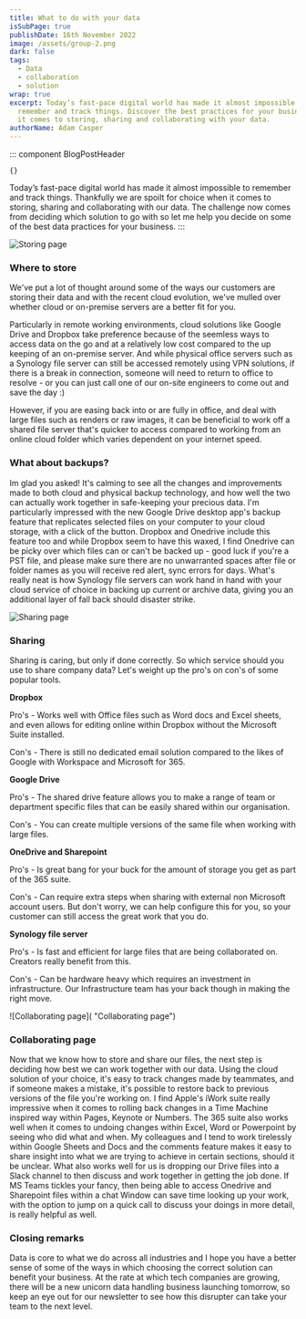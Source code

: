 ```yaml
---
title: What to do with your data
isSubPage: true
publishDate: 16th November 2022
image: /assets/group-2.png
dark: false
tags:
  - Data
  - collaboration
  - solution
wrap: true
excerpt: Today’s fast-pace digital world has made it almost impossible to
  remember and track things. Discover the best practices for your business when
  it comes to storing, sharing and collaborating with your data.
authorName: Adam Casper
---
```

::: component BlogPostHeader
~~~
{}
~~~
Today’s fast-pace digital world has made it almost impossible to remember and track things. Thankfully we are spoilt for choice when it comes to storing, sharing and collaborating with our data. The challenge now comes from deciding which solution to go with so let me help you decide on some of the best data practices for your business.
:::

![Storing page]( "Storing")

### Where to store

We've put a lot of thought around some of the ways our customers are storing their data and with the recent cloud evolution, we've mulled over whether cloud or on-premise servers are a better fit for you.

Particularly in remote working environments, cloud solutions like Google Drive and Dropbox take preference because of the seemless ways to access data on the go and at a relatively low cost compared to the up keeping of an on-premise server. And while physical office servers such as a Synology file server can still be accessed remotely using VPN solutions, if there is a break in connection, someone will need to return to office to resolve - or you can just call one of our on-site engineers to come out and save the day :)

However, if you are easing back into or are fully in office, and deal with large files such as renders or raw images, it can be beneficial to work off a shared file server that's quicker to access compared to working from an online cloud folder which varies dependent on your internet speed.

### W﻿hat about backups?

I﻿m glad you asked! It's calming to see all the changes and improvements made to both cloud and physical backup technology, and how well the two can actually work together in safe-keeping your precious data. I'm particularly impressed with the new Google Drive desktop app's backup feature that replicates selected files on your computer to your cloud storage, with a click of the button. Dropbox and Onedrive include this feature too and while Dropbox seem to have this waxed, I find Onedrive can be picky over which files can or can't be backed up - good luck if you're a PST file, and please make sure there are no unwarranted spaces after file or folder names as you will receive red alert, sync errors for days. What's really neat is how Synology file servers can work hand in hand with your cloud service of choice in backing up current or archive data, giving you an additional layer of fall back should disaster strike.

![Sharing page]( "Sharing")

### S﻿haring

Sharing is caring, but only if done correctly. So which service should you use to share company data? Let's weight up the pro's on con's of some popular tools. 

**Dropbox**

Pro's - W﻿orks well with Office files such as Word docs and Excel sheets, and even allows for editing online within Dropbox without the Microsoft Suite installed.

C﻿on's - There is still no dedicated email solution compared to the likes of Google with Workspace and Microsoft for 365.

**G﻿oogle Drive**

Pro's - The shared drive feature allows you to make a range of team or department specific files that can be easily shared within our organisation. 

C﻿on's - You can create multiple versions of the same file when working with large files.

**OneDrive and Sharepoint**

Pro's - Is great bang for your buck for the amount of storage you get as part of the 365 suite.

C﻿on's - Can require extra steps when sharing with external non Microsoft account users. But don't worry, we can help  configure this for you, so your customer can still access the great work that you do.

**S﻿ynology file server**

Pro's - Is fast and efficient for large files that are being collaborated on. Creators really benefit from this.

C﻿on's - Can be hardware heavy which requires an investment in infrastructure. Our Infrastructure team has your back though in making the right move. 

![Collaborating page]( "Collaborating page")

### Collaborating page

Now that we know how to store and share our files, the next step is deciding how best we can work together with our data. Using the cloud solution of your choice, it's easy to track changes made by teammates, and if someone makes a mistake, it's possible to restore back to previous versions of the file you're working on. I find Apple's iWork suite really impressive when it comes to rolling back changes in a Time Machine inspired way within Pages, Keynote or Numbers. The 365 suite also works well when it comes to undoing changes within Excel, Word or Powerpoint by seeing who did what and when. My colleagues and I tend to work tirelessly within Google Sheets and Docs and the comments feature makes it easy to share insight into what we are trying to achieve in certain sections, should it be unclear. What also works well for us is dropping our Drive files into a Slack channel to then discuss and work together in getting the job done. If MS Teams tickles your fancy, then being able to access Onedrive and Sharepoint files within a chat Window can save time looking up your work, with the option to jump on a quick call to discuss your doings in more detail, is really helpful as well.

### C﻿losing remarks

Data is core to what we do across all industries and I hope you have a better sense of some of the ways in which choosing the correct solution can benefit your business. At the rate at which tech companies are growing, there will be a new unicorn data handling business launching tomorrow, so keep an eye out for our newsletter to see how this disrupter can take your team to the next level.